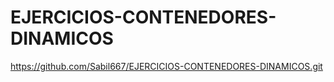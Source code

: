 # EJERCICIOS-CONTENEDORES-DINAMICOS
https://github.com/Sabil667/EJERCICIOS-CONTENEDORES-DINAMICOS.git
